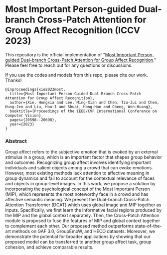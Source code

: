 # Most Important Person-guided Dual-branch Cross-Patch Attention for Group Affect Recognition (ICCV 2023)
This repository is the official implementation of "[Most Important Person-guided Dual-branch Cross-Patch Attention for Group Affect Recognition](https://openaccess.thecvf.com/content/ICCV2023/html/Xie_Most_Important_Person-Guided_Dual-Branch_Cross-Patch_Attention_for_Group_Affect_Recognition_ICCV_2023_paper.html)." Please feel free to reach out for any questions or discussions.

If you use the codes and models from this repo, please cite our work. Thanks!

```
@inproceedings{xie2023most,
  title={Most Important Person-Guided Dual-Branch Cross-Patch Attention for Group Affect Recognition},
  author={Xie, Hongxia and Lee, Ming-Xian and Chen, Tzu-Jui and Chen, Hung-Jen and Liu, Hou-I and Shuai, Hong-Han and Cheng, Wen-Huang},
  booktitle={Proceedings of the IEEE/CVF International Conference on Computer Vision},
  pages={20598--20608},
  year={2023}
}
```

### Abstract
Group affect refers to the subjective emotion that is evoked by an external stimulus in a group, which is an important factor that shapes group behavior and outcomes. Recognizing group affect involves identifying important individuals and salient objects among a crowd that can evoke emotions. However, most existing methods lack attention to affective meaning in group dynamics and fail to account for the contextual relevance of faces and objects in group-level images. In this work, we propose a solution by incorporating the psychological concept of the Most Important Person (MIP), which represents the most noteworthy face in a crowd and has affective semantic meaning. We present the Dual-branch Cross-Patch Attention Transformer (DCAT) which uses global image and MIP together as inputs. Specifically, we first learn the informative facial regions produced by the MIP and the global context separately. Then, the Cross-Patch Attention module is proposed to fuse the features of MIP and global context together to complement each other. Our proposed method outperforms state-of-the-art methods on GAF 3.0, GroupEmoW, and HECO datasets. Moreover, we demonstrate the potential for broader applications by showing that our proposed model can be transferred to another group affect task, group cohesion, and achieve comparable results.
